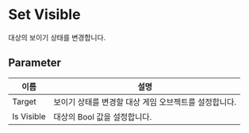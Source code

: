# Set Visible
대상의 보이기 상태를 변경합니다.
## Parameter

| **이름**     | **설명**                         |
|------------|--------------------------------|
| Target     | 보이기 상태를 변경할 대상 게임 오브젝트를 설정합니다. |
| Is Visible | 대상의 Bool 값을 설정합니다.             |
